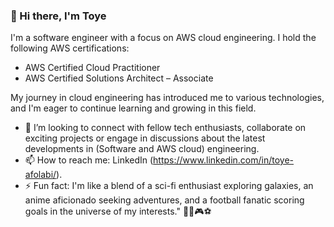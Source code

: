 ### 👋 Hi there, I'm Toye 

<!--
**toyeafo/toyeafo** is a ✨ _special_ ✨ repository because its `README.md` (this file) appears on your GitHub profile.

Here are some ideas to get you started:

- 🔭 I’m currently working on ...
- 🌱 I’m currently learning ...
- 👯 I’m looking to collaborate on ...
- 🤔 I’m looking for help with ...
- 💬 Ask me about ...
- 📫 How to reach me: ...
- 😄 Pronouns: ...
- ⚡ Fun fact: ...
-->
<!--# TOYE AFOLABI HERE
### AWS Certified Cloud Engineer-->

I'm a software engineer with a focus on AWS cloud engineering. 
I hold the following AWS certifications:

- AWS Certified Cloud Practitioner
- AWS Certified Solutions Architect – Associate

My journey in cloud engineering has introduced me to various technologies, and I'm eager to continue learning and growing in this field.

- 👯 I’m looking to connect with fellow tech enthusiasts, collaborate on exciting projects or engage in discussions about the latest developments in (Software and AWS cloud) engineering.
- 📫 How to reach me: LinkedIn (https://www.linkedin.com/in/toye-afolabi/).
- ⚡ Fun fact: I'm like a blend of a sci-fi enthusiast exploring galaxies, an anime aficionado seeking adventures, and a football fanatic scoring goals in the universe of my interests." 🚀🌌🎮⚽

<!--
## Projects

### Project 1: [Project Name]
- Description: [Brief description of the project's purpose and features]
- Technologies Used: [List the relevant technologies used]
- GitHub Repository: [Link to the project's GitHub repository]

### Project 2: [Project Name]
- Description: [Brief description of the project's purpose and features]
- Technologies Used: [List the relevant technologies used]
- GitHub Repository: [Link to the project's GitHub repository]

### Project 3: [Project Name]
- Description: [Brief description of the project's purpose and features]
- Technologies Used: [List the relevant technologies used]
- GitHub Repository: [Link to the project's GitHub repository]

### Project 4: [Project Name]
- Description: [Brief description of the project's purpose and features]
- Technologies Used: [List the relevant technologies used]
- GitHub Repository: [Link to the project's GitHub repository]

Let's explore and grow in the world of technology together!
-->
